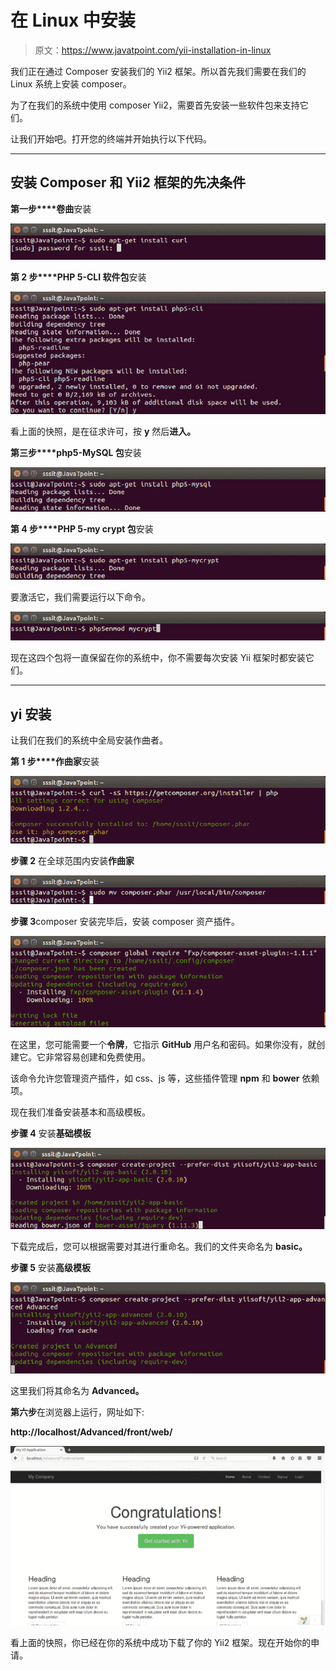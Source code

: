 # 在 Linux 中安装

> 原文：<https://www.javatpoint.com/yii-installation-in-linux>

我们正在通过 Composer 安装我们的 Yii2 框架。所以首先我们需要在我们的 Linux 系统上安装 composer。

为了在我们的系统中使用 composer Yii2，需要首先安装一些软件包来支持它们。

让我们开始吧。打开您的终端并开始执行以下代码。

* * *

## 安装 Composer 和 Yii2 框架的先决条件

**第一步****卷曲**安装

![YII Installation in linux 1](img/703fc46501549827fe10ac607b0db2ff.png)

**第 2 步****PHP 5-CLI 软件包**安装

![YII Installation in linux 2](img/6c4df6f537c13fa5af17a2c6f1710fae.png)

看上面的快照，是在征求许可，按 **y** 然后**进入。**

**第三步****php5-MySQL 包**安装

![YII Installation in linux 3](img/22231b428a4670215ee951258b8813e8.png)

**第 4 步****PHP 5-my crypt 包**安装

![YII Installation in linux 4](img/8255a9f1910b1a4ad761dafb1838c15a.png)

要激活它，我们需要运行以下命令。

![YII Installation in linux 5](img/65eb3882fb6fa14c8845cc8baeb70e7e.png)

现在这四个包将一直保留在你的系统中，你不需要每次安装 Yii 框架时都安装它们。

* * *

## yi 安装

让我们在我们的系统中全局安装作曲者。

**第 1 步****作曲家**安装

![YII Installation in linux 6](img/79635dcd4a3045958ff9e30517da49d3.png)

**步骤 2** 在全球范围内安装**作曲家**

![YII Installation in linux 7](img/6457d5b0096eb4f743afe46f256ea7d2.png)

**步骤 3**composer 安装完毕后，安装 composer 资产插件。

![YII Installation in linux 8](img/ad233f35a9b82c80b065f67c9cf2f80f.png)

在这里，您可能需要一个**令牌**，它指示 **GitHub** 用户名和密码。如果你没有，就创建它。它非常容易创建和免费使用。

该命令允许您管理资产插件，如 css、js 等，这些插件管理 **npm** 和 **bower** 依赖项。

现在我们准备安装基本和高级模板。

**步骤 4** 安装**基础模板**

![YII Installation in linux 9](img/c3d8741b671944c4c6ee003a301702be.png)

下载完成后，您可以根据需要对其进行重命名。我们的文件夹命名为 **basic。**

**步骤 5** 安装**高级模板**

![YII Installation in linux 10](img/35869a82fe9a320dbf35d49495f77789.png)

这里我们将其命名为 **Advanced。**

**第六步**在浏览器上运行，网址如下:

**http://localhost/Advanced/front/web/**

![YII Installation in linux 11](img/897fde5e16a79f88d688c0815f30c2e6.png)

看上面的快照，你已经在你的系统中成功下载了你的 Yii2 框架。现在开始你的申请。